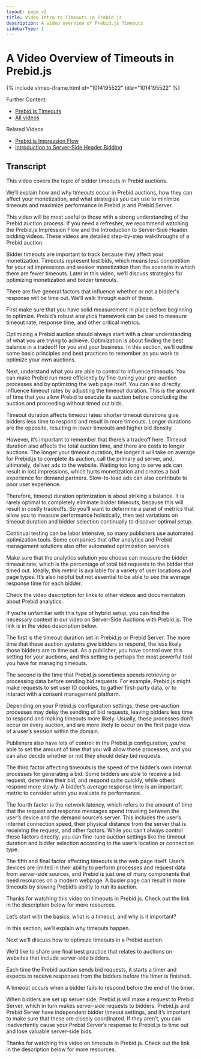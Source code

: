```yaml
---
layout: page_v2
title: Video Intro to Timeouts in Prebid.js
description: A video overview of Prebid.js Timeouts
sidebarType: 1
---
```


# A Video Overview of Timeouts in Prebid.js

{% include vimeo-iframe.html id="1014195522" title="1014195522" %}

Further Content:

- [Prebid.js Timeouts](/features/timeout.html)
- [All videos](/overview/all-videos.html)

Related Videos

- [Prebid.js Impression Flow](/prebid/prebidjs-flow-video.html)
- [Introduction to Server-Side Header Bidding](/dev-docs/pbsBidAdapter-video-overview.html)

## Transcript

This video covers the topic of bidder timeouts in Prebid auctions.

We’ll explain how and why timeouts occur in Prebid auctions, how they can affect your monetization, and what strategies you can use to minimize timeouts and maximize performance in Prebid.js and Prebid Server.

This video will be most useful to those with a strong understanding of the Prebid auction process. If you need a refresher, we recommend watching the Prebid.js Impression Flow and the Introduction to Server-Side Header bidding videos. These videos are detailed step-by-step walkthroughs of a Prebid auction.

Bidder timeouts are important to track because they affect your monetization. Timeouts represent lost bids, which means less competition for your ad impressions and weaker monetization than the scenario in which there are fewer timeouts. Later in this video, we’ll discuss strategies for optimizing monetization and bidder timeouts.

There are five general factors that influence whether or not a bidder's response will be time out. We’ll walk through each of these.

First make sure that you have solid measurement in place before beginning to optimize. Prebid’s robust analytics framework can be used to measure timeout rate, response time, and other critical metrics.

Optimizing a Prebid auction should always start with a clear understanding of what you are trying to achieve. Optimization is about finding the best balance in a tradeoff for you and your business. In this section, we’ll outline some basic principles and best practices to remember as you work to optimize your own auctions.

Next, understand what you are able to control to influence timeouts. You can make Prebid run more efficiently by fine-tuning your pre-auction processes and by optimizing the web page itself. You can also directly influence timeout rates by adjusting the timeout duration. This is the amount of time that you allow Prebid to execute its auction before concluding the auction and proceeding without timed out bids.

Timeout duration affects timeout rates: shorter timeout durations give bidders less time to respond and result in more timeouts. Longer durations are the opposite, resulting in lower timeouts and higher bid density.

However, it’s important to remember that there’s a tradeoff here. Timeout duration also affects the total auction time, and there are costs to longer auctions. The longer your timeout duration, the longer it will take on average for Prebid.js to complete its auction, call the primary ad server, and, ultimately, deliver ads to the website. Waiting too long to serve ads can result in lost impressions, which hurts monetization and creates a bad experience for demand partners. Slow-to-load ads can also contribute to poor user experience.

Therefore, timeout duration optimization is about striking a balance. It is rarely optimal to completely eliminate bidder timeouts, because this will result in costly tradeoffs. So you’ll want to determine a panel of metrics that allow you to measure performance holistically, then test variations on timeout duration and bidder selection continually to discover optimal setup.

Continual testing can be labor intensive, so many publishers use automated optimization tools. Some companies that offer analytics and Prebid management solutions also offer automated optimization services.

Make sure that the analytics solution you choose can measure the bidder timeout rate, which is the percentage of total bid requests to the bidder that timed out. Ideally, this metric is available for a variety of user locations and page types. It’s also helpful but not essential to be able to see the average response time for each bidder.

Check the video description for links to other videos and documentation about Prebid analytics.

If you’re unfamiliar with this type of hybrid setup, you can find the necessary context in our video on Server-Side Auctions with Prebid.js. The link is in the video description below.

The first is the timeout duration set in Prebid.js or Prebid Server. The more time that these auction systems give bidders to respond, the less likely those bidders are to time out. As a publisher, you have control over this setting for your auctions, and this setting is perhaps the most powerful tool you have for managing timeouts.

The second is the time that Prebid.js sometimes spends retrieving or processing data before sending bid requests. For example, Prebid.js might make requests to set user ID cookies, to gather first-party data, or to interact with a consent management platform.

Depending on your Prebid.js configuration settings, these pre-auction processes may delay the sending of bid requests, leaving bidders less time to respond and making timeouts more likely. Usually, these processes don’t occur on every auction, and are more likely to occur on the first page view of a user’s session within the domain.

Publishers also have lots of control: in the Prebid.js configuration, you’re able to set the amount of time that you will allow these processes, and you can also decide whether or not they should delay bid requests.

The third factor affecting timeouts is the speed of the bidder’s own internal processes for generating a bid. Some bidders are able to receive a bid request, determine their bid, and respond quite quickly, while others respond more slowly. A bidder’s average response time is an important metric to consider when you evaluate its performance.

The fourth factor is the network latency, which refers to the amount of time that the request and response messages spend traveling between the user’s device and the demand source’s server. This includes the user’s internet connection speed, their physical distance from the server that is receiving the request, and other factors. While you can’t always control these factors directly, you can fine-tune auction settings like the timeout duration and bidder selection according to the user’s location or connection type.

The fifth and final factor affecting timeouts is the web page itself. User’s devices are limited in their ability to perform processes and request data from server-side sources, and Prebid is just one of many components that need resources on a modern webpage. A busier page can result in more timeouts by slowing Prebid’s ability to run its auction.

Thanks for watching this video on timeouts in Prebid.js. Check out the link in the description below for more resources.

Let’s start with the basics: what is a timeout, and why is it important?

In this section, we’ll explain why timeouts happen.

Next we’ll discuss how to optimize timeouts in a Prebid auction.

We’d like to share one final best practice that relates to auctions on websites that include server-side bidders.

Each time the Prebid auction sends bid requests, it starts a timer and expects to receive responses from the bidders before the timer is finished.

A timeout occurs when a bidder fails to respond before the end of the timer.

When bidders are set up server side, Prebid.js will make a request to Prebid Server, which in turn makes server-side requests to bidders. Prebid.js and Prebid Server have independent bidder timeout settings, and it’s important to make sure that these are closely coordinated. If they aren’t, you can inadvertently cause your Prebid Server’s response to Prebid.js to time out and lose valuable server-side bids.

Thanks for watching this video on timeouts in Prebid.js. Check out the link in the description below for more resources. 

